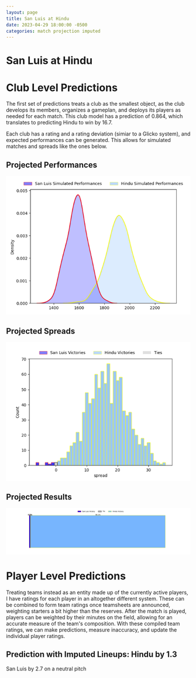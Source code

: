 ```yaml
---  
layout: page  
title: San Luis at Hindu  
date: 2023-04-29 18:00:00 -0500  
categories: match projection imputed  
---
```

# San Luis at Hindu

# Club Level Predictions


The first set of predictions treats a club as the smallest object, as the club develops its members, organizes a gameplan, and deploys its players as needed for each match. This club model has a prediction of 0.864, which translates to predicting Hindu to win by 16.7.

Each club has a rating and a rating deviation (simiar to a Glicko system), and expected performances can be generated. This allows for simulated matches and spreads like the ones below.
## Projected Performances


![Projected Performances](plots/performances_2023-04-29-Hindu-SanLuis.png)
## Projected Spreads


![Projected Spreads](plots/spreads_2023-04-29-Hindu-SanLuis.png)
## Projected Results


![Projected Results](plots/resultbar_2023-04-29-Hindu-SanLuis.png)
# Player Level Predictions


Treating teams instead as an entity made up of the currently active players, I have ratings for each player in an altogether different system. These can be combined to form team ratings once teamsheets are announced, weighting starters a bit higher than the reserves. After the match is played, players can be weighted by their minutes on the field, allowing for an accurate measure of the team's composition. With these compiled team ratings, we can make predictions, measure inaccuracy, and update the individual player ratings.
## Prediction with Imputed Lineups: Hindu by 1.3


San Luis by 2.7 on a neutral pitch

